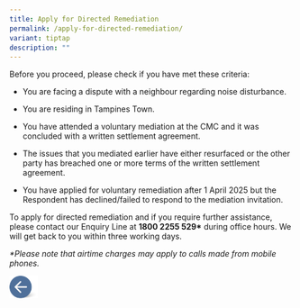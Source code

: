 ```yaml
---
title: Apply for Directed Remediation
permalink: /apply-for-directed-remediation/
variant: tiptap
description: ""
---
```

<p>Before you proceed, please check if you have met these criteria:</p>
<ul data-tight="true" class="tight">
<li>
<p>You are facing a dispute with a neighbour regarding noise disturbance.</p>
</li>
<li>
<p>You are residing in Tampines Town.</p>
</li>
<li>
<p>You have attended a voluntary mediation at the CMC and it was concluded
with a written settlement agreement.</p>
</li>
<li>
<p>The issues that you mediated earlier have either resurfaced or the other
party has breached one or more terms of the written settlement agreement.</p>
</li>
<li>
<p>You have applied for voluntary remediation after 1 April 2025 but the
Respondent has declined/failed to respond to the mediation invitation.</p>
</li>
</ul>
<p>To apply for directed remediation and if you require further assistance,
please contact our Enquiry Line at <strong>1800 2255 529*</strong> during
office hours. We will get back to you within three working days.</p>
<p><em>*Please note that airtime charges may apply to calls made from mobile phones.</em>
</p>
<p></p>
<p></p><a class="isomer-image-wrapper" href="/apply-for-mediation/"><img style="width: 10%;" height="auto" width="100%" alt="" src="/images/MEDIATION STORIES/Back_button.png"></a>
<p></p>